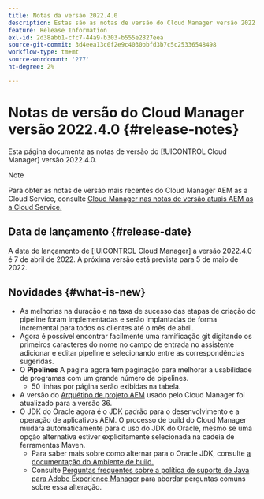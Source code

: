 ```yaml
---
title: Notas da versão 2022.4.0
description: Estas são as notas de versão do Cloud Manager versão 2022.4.0.
feature: Release Information
exl-id: 2d38abb1-cfc7-44a9-b303-b555e2827eea
source-git-commit: 3d4eea13c0f2e9c4030bbfd3b7c5c25336548498
workflow-type: tm+mt
source-wordcount: '277'
ht-degree: 2%

---
```



# Notas de versão do Cloud Manager versão 2022.4.0 {#release-notes}

Esta página documenta as notas de versão do [!UICONTROL Cloud Manager] versão 2022.4.0.

>[!NOTE]
>
>Para obter as notas de versão mais recentes do Cloud Manager AEM as a Cloud Service, consulte [Cloud Manager nas notas de versão atuais AEM as a Cloud Service.](https://experienceleague.adobe.com/docs/experience-manager-cloud-service/content/implementing/using-cloud-manager/release-notes-cloud-manager/release-notes-cm-current.html)

## Data de lançamento {#release-date}

A data de lançamento de [!UICONTROL Cloud Manager] a versão 2022.4.0 é 7 de abril de 2022. A próxima versão está prevista para 5 de maio de 2022.

## Novidades {#what-is-new}

* As melhorias na duração e na taxa de sucesso das etapas de criação do pipeline foram implementadas e serão implantadas de forma incremental para todos os clientes até o mês de abril.
* Agora é possível encontrar facilmente uma ramificação git digitando os primeiros caracteres do nome no campo de entrada no assistente adicionar e editar pipeline e selecionando entre as correspondências sugeridas.
* O **Pipelines** A página agora tem paginação para melhorar a usabilidade de programas com um grande número de pipelines.
   * 50 linhas por página serão exibidas na tabela.
* A versão do [Arquétipo de projeto AEM](https://experienceleague.adobe.com/docs/experience-manager-core-components/using/developing/archetype/overview.html) usado pelo Cloud Manager foi atualizado para a versão 36.
* O JDK do Oracle agora é o JDK padrão para o desenvolvimento e a operação de aplicativos AEM. O processo de build do Cloud Manager mudará automaticamente para o uso do JDK do Oracle, mesmo se uma opção alternativa estiver explicitamente selecionada na cadeia de ferramentas Maven.
   * Para saber mais sobre como alternar para o Oracle JDK, consulte [a documentação do Ambiente de build.](/help/using/build-environment-details.md#using-java-support)
   * Consulte [Perguntas frequentes sobre a política de suporte de Java para Adobe Experience Manager](https://experienceleague.adobe.com/docs/experience-manager-65/assets/Java_Policy_for_Adobe_Experience_Manager.pdf) para abordar perguntas comuns sobre essa alteração.
